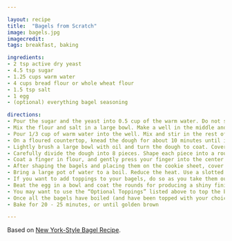```yaml
---

layout: recipe
title:  "Bagels from Scratch"
image: bagels.jpg
imagecredit: 
tags: breakfast, baking

ingredients:
- 2 tsp active dry yeast
- 4.5 tsp sugar
- 1.25 cups warm water
- 4 cups bread flour or whole wheat flour
- 1.5 tsp salt
- 1 egg
- (optional) everything bagel seasoning

directions:
- Pour the sugar and the yeast into 0.5 cup of the warm water. Do not stir. Let it sit for five minutes, and then stir the yeast and sugar mixture until it all dissolves in the water.
- Mix the flour and salt in a large bowl. Make a well in the middle and pour in the yeast and sugar mixture.
- Pour 1/3 cup of warm water into the well. Mix and stir in the rest of the water (the scant 1/2 cup that is remaining), as needed. You want a moist and firm dough after you have mixed it.
- On a floured countertop, knead the dough for about 10 minutes until it is smooth and elastic. Try working in as much flour as possible to form a firm and stiff dough.
- Lightly brush a large bowl with oil and turn the dough to coat. Cover the bowl with a damp dish towel. Let rise in a warm place for 1 hour, until the dough has doubled in size. Punch the dough down, and let it rest for another 10 minutes.
- Carefully divide the dough into 8 pieces. Shape each piece into a round. Now, take a dough ball, and press it gently against the countertop (or whatever work surface you’re using) moving your hand and the ball in a circular motion pulling the dough into itself while reducing the pressure on top of the dough slightly until a perfect dough ball forms (as pictured). Repeat with 7 other dough rounds.
- Coat a finger in flour, and gently press your finger into the center of each dough ball to form a ring. Stretch the ring to about ⅓ the diameter of the bagel and place on a lightly oiled cookie sheet. Repeat the same step with the remaining dough.
- After shaping the bagels and placing them on the cookie sheet, cover with a damp kitchen towel and allow to rest for 10 minutes. Meanwhile, preheat your oven to 425 degrees Fahrenheit
- Bring a large pot of water to a boil. Reduce the heat. Use a slotted spoon or skimmer to lower the bagels into the water. Boil as many as you are comfortable with boiling. Once the bagels are in, it shouldn’t take too long for them to float to the top (a couple seconds). Let them sit there for 1 minute, and then flip them over to boil for another minute. Extend the boiling times to 2 minutes each, if you’d prefer a chewier bagel (results will give you a more New York-Style bagel with this option).
- If you want to add toppings to your bagels, do so as you take them out of the water. 
- Beat the egg in a bowl and coat the rounds for producing a shiny finish and to allow the toppings to stick before baking the bagels. 
- You may want to use the “Optional Toppings” listed above to top the bagels. Use just one topping, or a combination to make your own Everything Bagel Seasoning.
- Once all the bagels have boiled (and have been topped with your choice of toppings), transfer them to an oiled or parchment-lined baking sheet.
- Bake for 20 - 25 minutes, or until golden brown

---
```


Based on [New York-Style Bagel Recipe](https://www.sophisticatedgourmet.com/2009/10/new-york-style-bagel-recipe/).